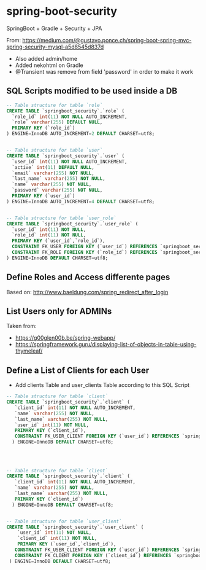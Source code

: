 # spring-boot-security
SpringBoot + Gradle + Security + JPA

From: https://medium.com/@gustavo.ponce.ch/spring-boot-spring-mvc-spring-security-mysql-a5d8545d837d

- Also added admin/home
- Added nekohtml on Gradle
- @Transient was remove from field 'password' in order to make it work

## SQL Scripts modified to be used inside a DB

```sql
-- Table structure for table `role`
CREATE TABLE `springboot_security`.`role` (
  `role_id` int(11) NOT NULL AUTO_INCREMENT,
  `role` varchar(255) DEFAULT NULL,
  PRIMARY KEY (`role_id`)
) ENGINE=InnoDB AUTO_INCREMENT=2 DEFAULT CHARSET=utf8;


-- Table structure for table `user`
CREATE TABLE `springboot_security`.`user` (
  `user_id` int(11) NOT NULL AUTO_INCREMENT,
  `active` int(11) DEFAULT NULL,
  `email` varchar(255) NOT NULL,
  `last_name` varchar(255) NOT NULL,
  `name` varchar(255) NOT NULL,
  `password` varchar(255) NOT NULL,
  PRIMARY KEY (`user_id`)
) ENGINE=InnoDB AUTO_INCREMENT=4 DEFAULT CHARSET=utf8;


-- Table structure for table `user_role`
CREATE TABLE `springboot_security`.`user_role` (
  `user_id` int(11) NOT NULL,
  `role_id` int(11) NOT NULL,
  PRIMARY KEY (`user_id`,`role_id`),
  CONSTRAINT FK_USER FOREIGN KEY (`user_id`) REFERENCES `springboot_security`.`user` (`user_id`),
  CONSTRAINT FK_ROLE FOREIGN KEY (`role_id`) REFERENCES `springboot_security`.`role` (`role_id`)
) ENGINE=InnoDB DEFAULT CHARSET=utf8;
```

## Define Roles and Access differente pages

Based on: http://www.baeldung.com/spring_redirect_after_login


## List Users only for ADMINs

Taken from:
- https://g00glen00b.be/spring-webapp/
- https://springframework.guru/displaying-list-of-objects-in-table-using-thymeleaf/


## Define a List of Clients for each User

- Add clients Table and user_clients Table according to this SQL Script

```sql
-- Table structure for table `client`
CREATE TABLE `springboot_security`.`client` (
   `client_id` int(11) NOT NULL AUTO_INCREMENT,
   `name` varchar(255) NOT NULL,
   `last_name` varchar(255) NOT NULL,
   `user_id` int(11) NOT NULL,
   PRIMARY KEY (`client_id`),
   CONSTRAINT FK_USER_CLIENT FOREIGN KEY (`user_id`) REFERENCES `springboot_security`.`user` (`user_id`),
  ) ENGINE=InnoDB DEFAULT CHARSET=utf8;
  
  
  
  
-- Table structure for table `client`
CREATE TABLE `springboot_security`.`client` (
   `client_id` int(11) NOT NULL AUTO_INCREMENT,
   `name` varchar(255) NOT NULL,
   `last_name` varchar(255) NOT NULL,
   PRIMARY KEY (`client_id`)
  ) ENGINE=InnoDB DEFAULT CHARSET=utf8;


-- Table structure for table `user_client`
CREATE TABLE `springboot_security`.`user_client` (
    `user_id` int(11) NOT NULL,
    `client_id` int(11) NOT NULL,
    PRIMARY KEY (`user_id`,`client_id`),
   CONSTRAINT FK_USER_CLIENT FOREIGN KEY (`user_id`) REFERENCES `springboot_security`.`user` (`user_id`),
   CONSTRAINT FK_CLIENT FOREIGN KEY (`client_id`) REFERENCES `springboot_security`.`client` (`client_id`)
 ) ENGINE=InnoDB DEFAULT CHARSET=utf8;
```
